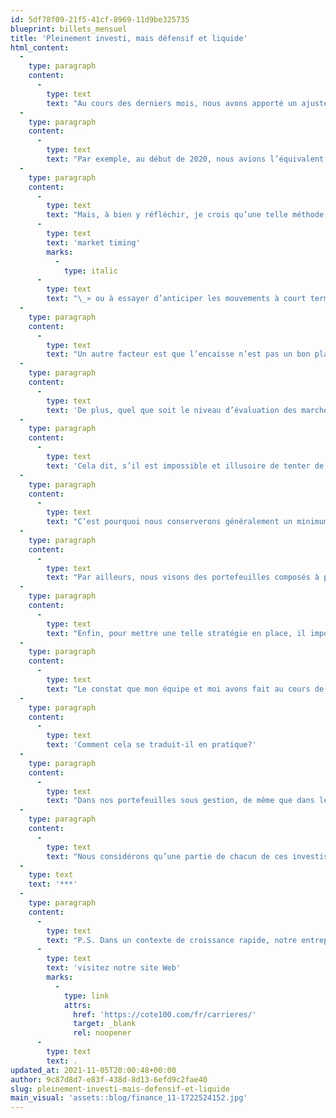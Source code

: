 ```yaml
---
id: 5df78f09-21f5-41cf-8969-11d9be325735
blueprint: billets_mensuel
title: 'Pleinement investi, mais défensif et liquide'
html_content:
  -
    type: paragraph
    content:
      -
        type: text
        text: "Au cours des derniers mois, nous avons apporté un ajustement à notre manière de gérer nos portefeuilles sous gestion. Dans le passé, nous avions adopté la stratégie de laisser le niveau d’encaisse augmenter graduellement lorsque nous trouvions moins d’occasions d’achat, ce qui signifiait probablement que les marchés boursiers devenaient «\_chers\_»."
  -
    type: paragraph
    content:
      -
        type: text
        text: "Par exemple, au début de 2020, nous avions l’équivalent de deux positions en encaisse dans nos portefeuilles, ce qui équivalait à un peu plus de 8\_%. Cela nous a bien servis puisque les marchés ont chuté dans les mois suivants en raison de la pandémie de la COVID-19, ce qui nous a permis de déployer la quasi-totalité de notre encaisse en quelques semaines."
  -
    type: paragraph
    content:
      -
        type: text
        text: "Mais, à bien y réfléchir, je crois qu’une telle méthode est contraire à la philosophie d’investissement d’un investisseur à long terme. Garder un niveau d’encaisse élevé équivaut ni plus ni moins à tenter de faire du «\_"
      -
        type: text
        text: 'market timing'
        marks:
          -
            type: italic
      -
        type: text
        text: "\_» ou à essayer d’anticiper les mouvements à court terme du marché boursier. À long terme, je crois qu’une telle méthode est contre-productive."
  -
    type: paragraph
    content:
      -
        type: text
        text: "Un autre facteur est que l’encaisse n’est pas un bon placement à long terme. Dans le moment, l’encaisse ne procure aucun intérêt (ou un taux d’intérêt minime) à l’investisseur. Celui qui conserve 5\_% à 10\_% de son portefeuille en encaisse en permanence ou pendant plusieurs années, amoindrit inexorablement ses rendements. De plus, un investissement en encaisse ne permet pas de surpasser le taux d’inflation à long terme, surtout de ces temps-ci. En comparaison, malgré leur volatilité à court terme, les marchés boursiers offrent des rendements fort attrayants aux investisseurs à long terme."
  -
    type: paragraph
    content:
      -
        type: text
        text: 'De plus, quel que soit le niveau d’évaluation des marchés boursiers, je crois qu’il existera toujours des occasions d’acheter des titres de sociétés de qualité à prix raisonnable. Lorsque les marchés semblent chers, les occasions se font plus rares, mais elles existent toujours. En ce sens, depuis le début de 2021, nous avons acquis deux nouveaux titres dans nos portefeuilles, alors même que les marchés boursiers atteignaient des niveaux record.'
  -
    type: paragraph
    content:
      -
        type: text
        text: 'Cela dit, s’il est impossible et illusoire de tenter de prédire les corrections boursières, tout investisseur doit savoir qu’elles sont récurrentes et qu’elles continueront sans doute de se produire dans les années à venir. Lorsqu’elles surviendront, il ne voudrait pas être dans l’incapacité d’en profiter – il lui faudra des sources de liquidité accessibles rapidement.'
  -
    type: paragraph
    content:
      -
        type: text
        text: "C’est pourquoi nous conserverons généralement un minimum d’encaisse correspondant à environ 2\_% du portefeuille. Cette encaisse sera également utile pour pallier les besoins ponctuels de liquidités de la part de nos investisseurs."
  -
    type: paragraph
    content:
      -
        type: text
        text: "Par ailleurs, nous visons des portefeuilles composés à peu près également de titres «\_défensifs\_» et de titres «\_de croissance\_». Ces titres «\_défensifs\_» (tels que Metro ou Berkshire Hathaway) résistent typiquement mieux aux éventuelles corrections boursières. Si une occasion se présentait, nous serions ainsi en mesure de vendre une partie ou la totalité de ces titres pour acheter un autre titre qui nous paraîtrait plus attrayant. De fait, au cours de la dernière année, nous avons majoré certains de nos investissements dans quelques-uns de nos titres les plus défensifs dans l’optique de rediriger leurs surpondérations vers d’éventuelles occasions."
  -
    type: paragraph
    content:
      -
        type: text
        text: "Enfin, pour mettre une telle stratégie en place, il importe aussi de s’assurer que les titres «\_défensifs\_» soient également très liquides (qu’on puisse les vendre rapidement)."
  -
    type: paragraph
    content:
      -
        type: text
        text: "Le constat que mon équipe et moi avons fait au cours de la dernière année épouse selon moi les principes de l’investisseur boursier à long terme\_: rester présent en Bourse en tout temps, tout en se tenant toujours prêt à tirer profit de ses inévitables corrections."
  -
    type: paragraph
    content:
      -
        type: text
        text: 'Comment cela se traduit-il en pratique?'
  -
    type: paragraph
    content:
      -
        type: text
        text: "Dans nos portefeuilles sous gestion, de même que dans le portefeuille de la Lettre financière COTE 100, le niveau d’encaisse est négligeable depuis plusieurs mois. En revanche, il comporte quelques positions que je qualifierais d’anormalement élevées dans deux titres que nous considérons très défensifs\_: Alimentation Couche-Tard et Berkshire Hathaway. De plus, ils comptent certaines positions élevées dans quelques titres qui ont particulièrement bien fait ces dernières années."
  -
    type: paragraph
    content:
      -
        type: text
        text: "Nous considérons qu’une partie de chacun de ces investissements pourrait être vendue advenant que des occasions d’investissement attrayantes surviennent. Même sans nouvel achat, nous pourrions aussi réduire certaines positions afin de majorer notre encaisse à près de 2\_% au cours des prochaines semaines."
  -
    type: text
    text: '***'
  -
    type: paragraph
    content:
      -
        type: text
        text: "P.S. Dans un contexte de croissance rapide, notre entreprise familiale est à la recherche d’un(e) analyste financier(ère) dynamique.\_Si vous avez\_envie\_d’apprendre et que vous êtes intéressé(e)\_par les investissements, voici l’occasion unique de rejoindre notre équipe de gestion de portefeuille! Pour plus d’information, "
      -
        type: text
        text: 'visitez notre site Web'
        marks:
          -
            type: link
            attrs:
              href: 'https://cote100.com/fr/carrieres/'
              target: _blank
              rel: noopener
      -
        type: text
        text: .
updated_at: 2021-11-05T20:00:48+00:00
author: 9c87d8d7-e83f-438d-8d13-6efd9c2fae40
slug: pleinement-investi-mais-defensif-et-liquide
main_visual: 'assets::blog/finance_11-1722524152.jpg'
---
```

